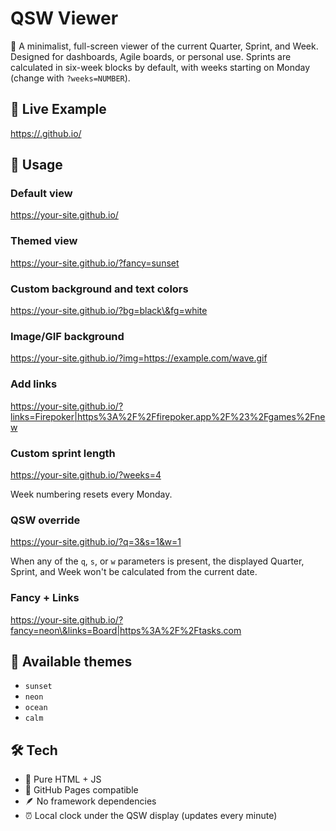 
# QSW Viewer

📅 A minimalist, full-screen viewer of the current Quarter, Sprint, and Week. Designed for dashboards, Agile boards, or personal use. Sprints are calculated in six-week blocks by default, with weeks starting on Monday (change with `?weeks=NUMBER`).

## 🔗 Live Example

[https://<your-username>.github.io/<repo-name>](https://<your-username>.github.io/<repo-name>)

## 🎨 Usage

### Default view

https://your-site.github.io/

### Themed view

https://your-site.github.io/?fancy=sunset

### Custom background and text colors

https://your-site.github.io/?bg=black\&fg=white

### Image/GIF background

https://your-site.github.io/?img=https://example.com/wave.gif

### Add links

https://your-site.github.io/?links=Firepoker|https%3A%2F%2Ffirepoker.app%2F%23%2Fgames%2Fnew

### Custom sprint length

https://your-site.github.io/?weeks=4

Week numbering resets every Monday.

### QSW override

https://your-site.github.io/?q=3&s=1&w=1

When any of the `q`, `s`, or `w` parameters is present, the displayed Quarter,
Sprint, and Week won't be calculated from the current date.

### Fancy + Links

https://your-site.github.io/?fancy=neon\&links=Board|https%3A%2F%2Ftasks.com

## 🧪 Available themes

* `sunset`
* `neon`
* `ocean`
* `calm`

## 🛠 Tech

* 🧼 Pure HTML + JS
* 🧩 GitHub Pages compatible
* 🪶 No framework dependencies
* ⏰ Local clock under the QSW display (updates every minute)

